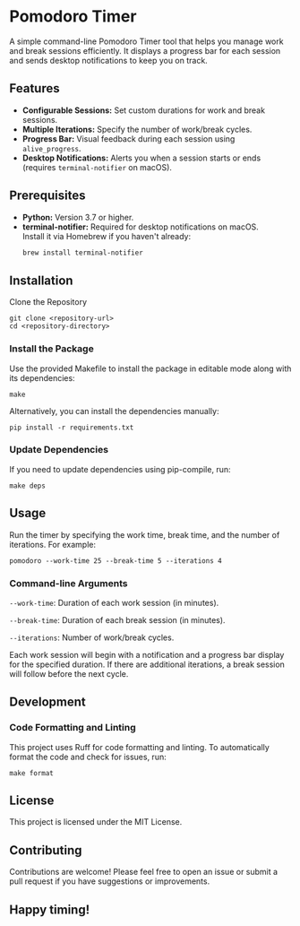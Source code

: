 # Pomodoro Timer

A simple command-line Pomodoro Timer tool that helps you manage work and break sessions efficiently. It displays a progress bar for each session and sends desktop notifications to keep you on track.

## Features

- **Configurable Sessions:** Set custom durations for work and break sessions.
- **Multiple Iterations:** Specify the number of work/break cycles.
- **Progress Bar:** Visual feedback during each session using `alive_progress`.
- **Desktop Notifications:** Alerts you when a session starts or ends (requires `terminal-notifier` on macOS).

## Prerequisites

- **Python:** Version 3.7 or higher.
- **terminal-notifier:** Required for desktop notifications on macOS.  
  Install it via Homebrew if you haven't already:
  ```bash
  brew install terminal-notifier
  ```

## Installation
Clone the Repository

```
git clone <repository-url>
cd <repository-directory>
```

### Install the Package
Use the provided Makefile to install the package in editable mode along with its dependencies:

```
make
```
Alternatively, you can install the dependencies manually:

```
pip install -r requirements.txt
```
### Update Dependencies

If you need to update dependencies using pip-compile, run:

```
make deps
```
## Usage
Run the timer by specifying the work time, break time, and the number of iterations. For example:

```
pomodoro --work-time 25 --break-time 5 --iterations 4
```
### Command-line Arguments
```--work-time```: Duration of each work session (in minutes).

```--break-time```: Duration of each break session (in minutes).

```--iterations```: Number of work/break cycles.

Each work session will begin with a notification and a progress bar display for the specified duration. If there are additional iterations, a break session will follow before the next cycle.

## Development
### Code Formatting and Linting
This project uses Ruff for code formatting and linting. To automatically format the code and check for issues, run:

```
make format
```

## License
This project is licensed under the MIT License.

## Contributing
Contributions are welcome! Please feel free to open an issue or submit a pull request if you have suggestions or improvements.

## Happy timing!
